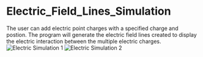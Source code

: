 # Electric_Field_Lines_Simulation
The user can add electric point charges with a specified charge and postion. The program will generate the electric field lines created to display the electric interaction between the multiple electric charges.
![Electric Simulation 1](https://user-images.githubusercontent.com/85200064/167986839-a0c2d31a-47d0-4f71-a5bf-42c7f26931d9.png)
![Electric Simulation 2](https://user-images.githubusercontent.com/85200064/167986847-c97858d1-7dc7-43c5-9a51-f8e50a21c685.png)
